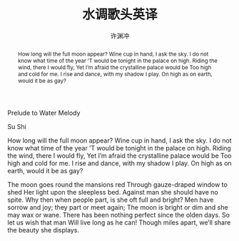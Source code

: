 ﻿---
layout: post
title: 水调歌头英译
author: 许渊冲
tags: [tag1 tag2]
category:
- 爱好
comments: true 
abstract: How long will the full moon appear? Wine cup in hand, I ask the sky. I do not know what time of the year ’T would be tonight in the palace on high. Riding the wind, there I would fly, Yet I’m afraid the crystalline palace would be Too high and cold for me. I rise and dance, with my shadow I play. On high as on earth, would it be as gay?
---

Prelude to Water Melody

Su Shi

How long will the full moon appear?
Wine cup in hand, I ask the sky.
I do not know what time of the year
’T would be tonight in the palace on high.
Riding the wind, there I would fly,
Yet I’m afraid the crystalline palace would be
Too high and cold for me.
I rise and dance, with my shadow I play.
On high as on earth, would it be as gay?

 
The moon goes round the mansions red
Through gauze-draped window to shed
Her light upon the sleepless bed.
Against man she should have no spite.
Why then when people part, is she oft full and bright?
Men have sorrow and joy; they part or meet again;
The moon is bright or dim and she may wax or wane.
There has been nothing perfect since the olden days.
So let us wish that man
Will live long as he can!
Though miles apart, we’ll share the beauty she displays.
